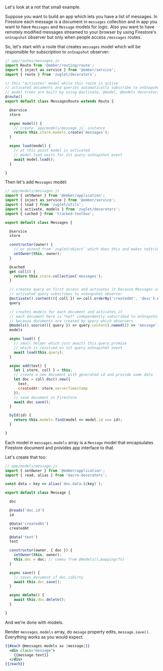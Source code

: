 Let's look at a not that small example.

Suppose you want to build an app which lets you have a list of messages. In Firestore each message is a document in `messages` collection and in app you want to have `Messages` and `Message` models for logic. Also you want to have remotely modified messages streamed to your browser by using Firestore's `onSnapshot` observer but only when people access `/messages` routes.

So, let's start with a route that creates `messages` model which will be responsible for subscription to `onSnapshot` observer:

``` javascript
// app/routes/messages.js
import Route from '@ember/routing/route';
import { inject as service } from '@ember/service';
import { route } from 'zuglet/decorators';

// this "activates" model while this route is active
// activated documents and queries automatically subscribe to onSnapshot observers
// model trees are built by using @activate, @model, @models decorators
@route()
export default class MessagesRoute extends Route {

  @service
  store

  async model() {
    // create `app/models/message.js` instance
    return this.store.models.create('messages');
  }

  async load(model) {
    // at this point model is activated
    // model.load waits for 1st query onSnapshot event
    await model.load();
  }

}
```

Then let's add `Messages` model:

``` javascript
// app/models/messages.js
import { setOwner } from '@ember/application';
import { inject as service } from '@ember/service';
import { load } from 'zuglet/utils';
import { activate, models } from 'zuglet/decorators';
import { cached } from 'tracked-toolbox';

export default class Messages {

  @service
  store

  constructor(owner) {
    // or extend from `zuglet/object` which does this and makes toString pretty
    setOwner(this, owner);
  }

  @cached
  get coll() {
    return this.store.collection('messages');
  }

  // creates query on first access and activates it because Messages instance is activated by route
  // activated query subscribes to onSnapshot observer
  @activate().content(({ coll }) => coll.orderBy('createdAt', 'desc').query())
  query

  // creates models for each document and activates it
  // each document here is *not* independently subscribed to onSnapshot
  // because documents are created by query which observers
  @models().source(({ query }) => query.content).named(() => 'message').mapping(doc => ({ doc }))
  models

  async load() {
    // small helper which just awaits this.query.promise
    // which is resolved on 1st query onSnapshot event
    await load(this.query);
  }

  async add(text) {
    let { store, coll } = this;
    // create a new document with generated id and provide some data
    let doc = coll.doc().new({
      text,
      createdAt: store.serverTimestamp
    });
    // save document in Firestore
    await doc.save();
  }

  byId(id) {
    return this.models.find(model => model.id === id);
  }

}
```

Each model in `messages.models` array is a `Message` model that encapsulates Firestore document and provides app interface to that.

Let's create that too:

``` javascript
// app/models/message.js
import { setOwner } from '@ember/application';
import { read, alias } from 'macro-decorators';

const data = key => alias(`doc.data.${key}`);

export default class Message {

  doc

  @reads('doc.id')
  id

  @data('createdAt')
  createdAt

  @data('text')
  text

  constructor(owner, { doc }) {
    setOwner(this, owner);
    this.doc = doc; // comes from @models()…mapping(fn)
  }

  async save() {
    // saves document if doc.isDirty
    await this.doc.save();
  }

  async delete() {
    await this.doc.delete();
  }

}
```

And we're done with models.

Render `messages.models` array, do `mesage` property edits, `message.save()`. Everything works as you would expect.

``` hbs
{{#each @messages.models as |message|}}
  <div class="message">
    {{message.text}}
  </div>
{{/each}}
```

